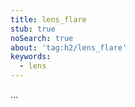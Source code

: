```yaml
---
title: lens_flare
stub: true
noSearch: true
about: 'tag:h2/lens_flare'
keywords:
  - lens
---
```

...
